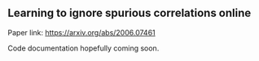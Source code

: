## Learning to ignore spurious correlations online 

Paper link: https://arxiv.org/abs/2006.07461

Code documentation hopefully coming soon. 
